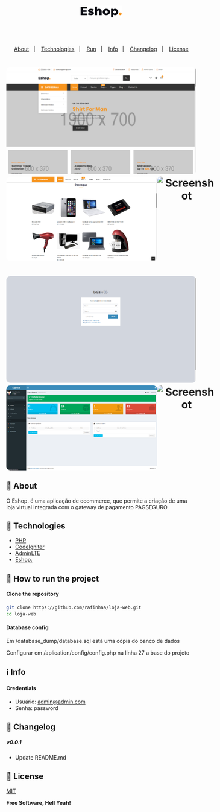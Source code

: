 <h4 align="center">
    <h1 align="center">
      <img alt="Eshop." title="Eshop." src="/docs/images/logo.png" />
    </h1>
    <br><br>
    <p align="center">
      <a href="#-about">About</a>&nbsp;&nbsp;&nbsp;|&nbsp;&nbsp;&nbsp;
      <a href="#-technologies">Technologies</a>&nbsp;&nbsp;&nbsp;|&nbsp;&nbsp;&nbsp;
      <a href="#-how-to-run-the-project">Run</a>&nbsp;&nbsp;&nbsp;|&nbsp;&nbsp;&nbsp;
      <a href="#-info">Info</a>&nbsp;&nbsp;&nbsp;|&nbsp;&nbsp;&nbsp;
      <a href="#-changelog">Changelog</a>&nbsp;&nbsp;&nbsp;|&nbsp;&nbsp;&nbsp;
      <a href="#-license">License</a>
  </p>
</h4>

<h1 align="center">
  <img width="600" style="border-radius: 10px" height="auto" alt="Screenshot" title="Screenshot" src="docs/images/frontend/Screenshot_1.png" />
  <div style="display: flex; flex-direction: row;">
    <img width="400" style="border-radius: 10px" height="auto" alt="Screenshot" title="Screenshot" src="docs/images/frontend/Screenshot_2.png" />
    <img width="400" style="border-radius: 10px" height="auto" alt="Screenshot" title="Level Up" src="docs/images/docs/images/frontend/Screenshot_3.png" />
  <div>
  <div style="display: flex; flex-direction: row;">
    <img width="400" style="border-radius: 10px" height="auto" alt="Screenshot" title="Screenshot" src="docs/images/frontend/Screenshot_4.png" />
    <img width="400" style="border-radius: 10px" height="auto" alt="Screenshot" title="Screenshot" src="docs/images/frontend/Screenshot_5.png" />
  <div>
</h1>
<h1 align="center">
  <img width="600" style="border-radius: 10px" height="auto" alt="Screenshot" title="Screenshot" src="docs/images/backend/Screenshot_1.png" />
  <div style="display: flex; flex-direction: row;">
    <img width="400" style="border-radius: 10px" height="auto" alt="Screenshot" title="Screenshot" src="docs/images/backend/Screenshot_2.png" />
    <img width="400" style="border-radius: 10px" height="auto" alt="Screenshot" title="Level Up" src="docs/images/docs/images/backend/Screenshot_3.png" />
  <div>
  <div style="display: flex; flex-direction: row;">
    <img width="400" style="border-radius: 10px" height="auto" alt="Screenshot" title="Screenshot" src="docs/images/backend/Screenshot_4.png" />
    <img width="400" style="border-radius: 10px" height="auto" alt="Screenshot" title="Screenshot" src="docs/images/backend/Screenshot_5.png" />
  <div>
</h1>

## 🔖 About
O Eshop. é uma aplicação de ecommerce, que permite a criação de uma loja virtual integrada com o gateway de pagamento PAGSEGURO.

## 🚀 Technologies
- [PHP](https://php.net/)
- [CodeIgniter](https://codeigniter.com/)
- [AdminLTE](https://adminlte.io/)
- [Eshop.](https://wpthemesgrid.com/themes/free/eshop/)

## 🏁 How to run the project
#### Clone the repository
```bash
git clone https://github.com/rafinhaa/loja-web.git
cd loja-web
```

#### Database config
Em /database_dump/database.sql está uma cópia do banco de dados

Configurar em /aplication/config/config.php na linha 27 a base do projeto

## ℹ️ Info
#### Credentials
- Usuário: admin@admin.com
- Senha:   password

## 📄 Changelog
##### v0.0.1
- Update README.md

## 📝 License
[MIT](LICENSE.txt)

**Free Software, Hell Yeah!**